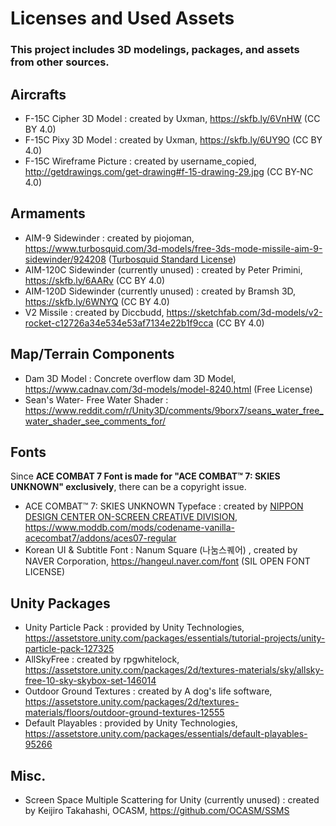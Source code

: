 # Licenses and Used Assets

### This project includes 3D modelings, packages, and assets from other sources.

## Aircrafts

- F-15C Cipher 3D Model : created by Uxman, https://skfb.ly/6VnHW (CC BY 4.0)
- F-15C Pixy 3D Model : created by Uxman, https://skfb.ly/6UY9O (CC BY 4.0)
- F-15C Wireframe Picture : created by username_copied, http://getdrawings.com/get-drawing#f-15-drawing-29.jpg (CC BY-NC 4.0)

## Armaments

- AIM-9 Sidewinder : created by piojoman, https://www.turbosquid.com/3d-models/free-3ds-mode-missile-aim-9-sidewinder/924208 ([Turbosquid Standard License](https://blog.turbosquid.com/turbosquid-3d-model-license/))
- AIM-120C Sidewinder (currently unused) : created by Peter Primini, https://skfb.ly/6AARv (CC BY 4.0)
- AIM-120D Sidewinder (currently unused) : created by Bramsh 3D, https://skfb.ly/6WNYQ (CC BY 4.0)
- V2 Missile : created by Diccbudd, https://sketchfab.com/3d-models/v2-rocket-c12726a34e534e53af7134e22b1f9cca (CC BY 4.0)

## Map/Terrain Components

- Dam 3D Model : Concrete overflow dam 3D Model, https://www.cadnav.com/3d-models/model-8240.html (Free License)
- Sean's Water- Free Water Shader : https://www.reddit.com/r/Unity3D/comments/9borx7/seans_water_free_water_shader_see_comments_for/

## Fonts

Since **ACE COMBAT 7 Font is made for "ACE COMBAT™ 7: SKIES UNKNOWN" exclusively**, there can be a copyright issue.
- ACE COMBAT™ 7: SKIES UNKNOWN Typeface : created by [NIPPON DESIGN CENTER ON-SCREEN CREATIVE DIVISION](https://ndcosd.jp/ace-combat-7-skies-unknown), https://www.moddb.com/mods/codename-vanilla-acecombat7/addons/aces07-regular
- Korean UI & Subtitle Font : Nanum Square (나눔스퀘어) , created by NAVER Corporation, https://hangeul.naver.com/font (SIL OPEN FONT LICENSE)

## Unity Packages

- Unity Particle Pack : provided by Unity Technologies, https://assetstore.unity.com/packages/essentials/tutorial-projects/unity-particle-pack-127325
- AllSkyFree : created by rpgwhitelock, https://assetstore.unity.com/packages/2d/textures-materials/sky/allsky-free-10-sky-skybox-set-146014
- Outdoor Ground Textures : created by A dog's life software, https://assetstore.unity.com/packages/2d/textures-materials/floors/outdoor-ground-textures-12555
- Default Playables : provided by Unity Technologies, https://assetstore.unity.com/packages/essentials/default-playables-95266

## Misc.

- Screen Space Multiple Scattering for Unity (currently unused) : created by Keijiro Takahashi, OCASM, https://github.com/OCASM/SSMS

